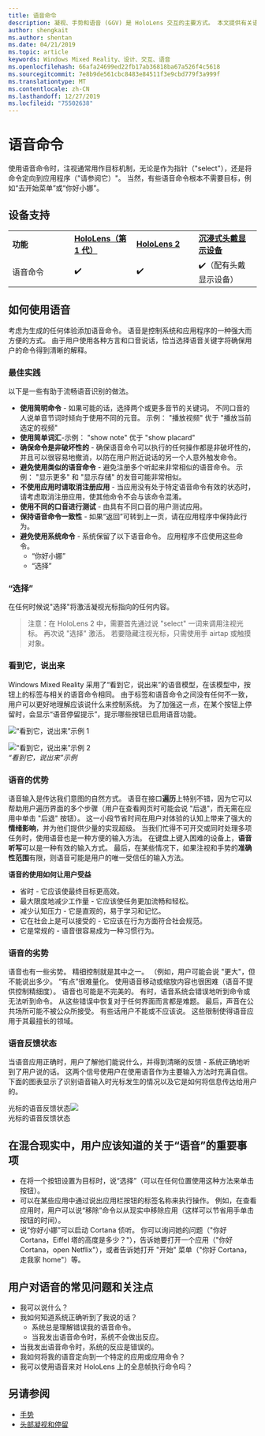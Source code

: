 ```yaml
---
title: 语音命令
description: 凝视、手势和语音 (GGV) 是 HoloLens 交互的主要方式。 本文提供有关语音设计的详细指南。
author: shengkait
ms.author: shentan
ms.date: 04/21/2019
ms.topic: article
keywords: Windows Mixed Reality、设计、交互、语音
ms.openlocfilehash: 66afa24699ed22fb17ab36818ba67a526f4c5618
ms.sourcegitcommit: 7e8b9de561cbc8483e84511f3e9cbd779f3a999f
ms.translationtype: MT
ms.contentlocale: zh-CN
ms.lasthandoff: 12/27/2019
ms.locfileid: "75502638"
---
```

# <a name="voice-commanding"></a>语音命令

使用语音命令时，注视通常用作目标机制，无论是作为指针（"select"），还是将命令定向到应用程序（"请参阅它）"。 当然，有些语音命令根本不需要目标，例如“去开始菜单”或“你好小娜”。


## <a name="device-support"></a>设备支持

<table>
    <colgroup>
    <col width="25%" />
    <col width="25%" />
    <col width="25%" />
    <col width="25%" />
    </colgroup>
    <tr>
        <td><strong>功能</strong></td>
        <td><a href="hololens-hardware-details.md"><strong>HoloLens（第 1 代）</strong></a></td>
        <td><a href="https://docs.microsoft.com/hololens/hololens2-hardware"><strong>HoloLens 2</strong></td>
        <td><a href="immersive-headset-hardware-details.md"><strong>沉浸式头戴显示设备</strong></a></td>
    </tr>
     <tr>
        <td>语音命令</td>
        <td>✔️</td>
        <td>✔️</td>
        <td>✔️（配有头戴显示设备）</td>
    </tr>
</table>



## <a name="how-to-use-voice"></a>如何使用语音

考虑为生成的任何体验添加语音命令。 语音是控制系统和应用程序的一种强大而方便的方式。 由于用户使用各种方言和口音说话，恰当选择语音关键字将确保用户的命令得到清晰的解释。

### <a name="best-practices"></a>最佳实践

以下是一些有助于流畅语音识别的做法。
* **使用简明命令** - 如果可能的话，选择两个或更多音节的关键词。 不同口音的人说单音节词时倾向于使用不同的元音。 示例： "播放视频" 优于 "播放当前选定的视频"
* **使用简单词汇**-示例： "show note" 优于 "show placard"
* **确保命令是非破坏性的** - 确保语音命令可以执行的任何操作都是非破坏性的，并且可以很容易地撤消，以防在用户附近说话的另一个人意外触发命令。
* **避免使用类似的语音命令** - 避免注册多个听起来非常相似的语音命令。 示例： "显示更多" 和 "显示存储" 的发音可能非常相似。
* **不使用应用时请取消注册应用** - 当应用没有处于特定语音命令有效的状态时，请考虑取消注册应用，使其他命令不会与该命令混淆。
* **使用不同的口音进行测试** - 由具有不同口音的用户测试应用。
* **保持语音命令一致性** - 如果“返回”可转到上一页，请在应用程序中保持此行为。
* **避免使用系统命令** - 系统保留了以下语音命令。 应用程序不应使用这些命令。
   * “你好小娜”
   * “选择”

### <a name="select"></a>“选择”

在任何时候说"选择"将激活凝视光标指向的任何内容。 

>注意：在 HoloLens 2 中，需要首先通过说 "select" 一词来调用注视光标。 再次说 "选择" 激活。 若要隐藏注视光标，只需使用手 airtap 或触摸对象。 

### <a name="see-it-say-it"></a>看到它，说出来

Windows Mixed Reality 采用了“看到它，说出来”的语音模型，在该模型中，按钮上的标签与相关的语音命令相同。 由于标签和语音命令之间没有任何不一致，用户可以更好地理解应该说什么来控制系统。 为了加强这一点，在某个按钮上停留时，会显示“语音停留提示”，提示哪些按钮已启用语音功能。


![“看到它，说出来”示例 1](images/voice-seeitsayit1-640px.jpg)

![“看到它，说出来”示例 2](images/voice-seeitsayit2-640px.jpg)<br>
*“看到它，说出来”示例*

### <a name="voices-strengths"></a>语音的优势

语音输入是传达我们意图的自然方式。 语音在接口**遍历**上特别不错，因为它可以帮助用户遍历界面的多个步骤（用户在查看网页时可能会说 "后退"，而无需在应用中单击 "后退" 按钮）。 这一小段节省时间在用户对体验的认知上带来了强大的**情绪影响**，并为他们提供少量的实现超级。 当我们忙得不可开交或同时处理多项任务时，使用语音也是一种方便的输入方法。 在键盘上键入困难的设备上，**语音听写**可以是一种有效的输入方式。 最后，在某些情况下，如果注视和手势的**准确性范围**有限，则语音可能是用户的唯一受信任的输入方法。

**语音的使用如何让用户受益**
* 省时 - 它应该使最终目标更高效。
* 最大限度地减少工作量 - 它应该使任务更加流畅和轻松。
* 减少认知压力 - 它是直观的，易于学习和记忆。
* 它在社会上是可以接受的 - 它应该在行为方面符合社会规范。
* 它是常规的 - 语音很容易成为一种习惯行为。

### <a name="voices-weaknesses"></a>语音的劣势

语音也有一些劣势。 精细控制就是其中之一。 （例如，用户可能会说 "更大"，但不能说出多少。 “有点”很难量化。 使用语音移动或缩放内容也很困难（语音不提供控制精细度）。 语音也可能是不完美的。 有时，语音系统会错误地听到命令或无法听到命令。 从这些错误中恢复对于任何界面而言都是难题。 最后，声音在公共场所可能不被公众所接受。 有些话用户不能或不应该说。 这些限制使得语音应用于其最擅长的领域。

### <a name="voice-feedback-states"></a>语音反馈状态

当语音应用正确时，用户了解他们能说什么，并得到清晰的反馈 - 系统正确地听到了用户说的话。 这两个信号使用户在使用语音作为主要输入方法时充满自信。 下面的图表显示了识别语音输入时光标发生的情况以及它是如何将信息传达给用户的。

光标的语音反馈状态![](images/voicefeedbackstates.png)<br>
光标的语音反馈状态

## <a name="top-things-users-should-know-about-speech-in-mixed-reality"></a>在混合现实中，用户应该知道的关于“语音”的重要事项
* 在将一个按钮设置为目标时，说“选择”（可以在任何位置使用这种方法来单击按钮）。
* 可以在某些应用中通过说出应用栏按钮的标签名称来执行操作。 例如，在查看应用时，用户可以说“移除”命令以从现实中移除应用（这样可以节省用手单击按钮的时间）。
* 说“你好小娜”可以启动 Cortana 侦听。 你可以询问她的问题（"你好 Cortana，Eiffel 塔的高度是多少？"），告诉她要打开一个应用（"你好 Cortana，open Netflix"），或者告诉她打开 "开始" 菜单（"你好 Cortana，走我家 home"）等。

## <a name="common-questions-and-concerns-users-have-about-voice"></a>用户对语音的常见问题和关注点
* 我可以说什么？
* 我如何知道系统正确听到了我说的话？
   * 系统总是理解错误我的语音命令。
   * 当我发出语音命令时，系统不会做出反应。
* 当我发出语音命令时，系统的反应是错误的。
* 我如何将我的语音定向到一个特定的应用或应用命令？
* 我可以使用语音来对 HoloLens 上的全息帧执行命令吗？

## <a name="see-also"></a>另请参阅
* [手势](gaze-and-commit.md#composite-gestures)
* [头部凝视和停留](gaze-and-dwell.md)
